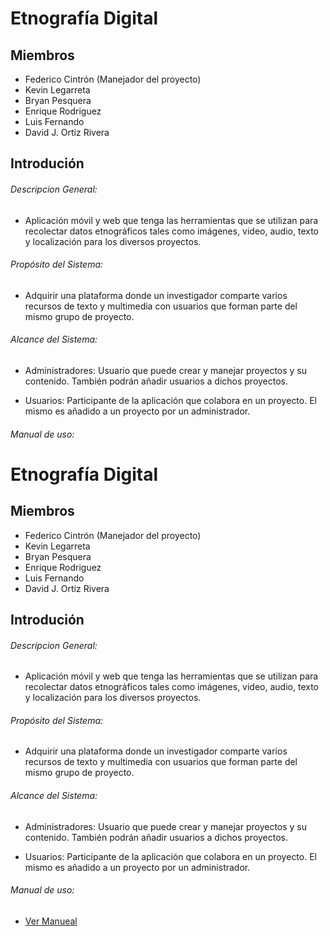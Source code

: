 # Etnografía Digital

## Miembros

- Federico Cintrón (Manejador del proyecto)
- Kevin Legarreta
- Bryan Pesquera
- Enrique Rodriguez
- Luis Fernando
- David J. Ortiz Rivera


## Introdución

###### Descripcion General:

- Aplicación móvil y web que tenga las herramientas que se utilizan para recolectar datos etnográficos tales como imágenes, video, audio, texto y localización para los diversos proyectos.

###### Propósito del Sistema: 

- Adquirir una plataforma donde un investigador comparte varios recursos de texto y multimedia con usuarios que forman parte del mismo grupo de proyecto.

###### Alcance del Sistema:

- Administradores: Usuario que puede crear y manejar proyectos y su contenido. También podrán añadir usuarios a dichos proyectos.

- Usuarios: Participante de la aplicación que colabora en un proyecto. El mismo es añadido a un proyecto por un administrador.

###### Manual de uso:

# Etnografía Digital

## Miembros

- Federico Cintrón (Manejador del proyecto)
- Kevin Legarreta
- Bryan Pesquera
- Enrique Rodriguez
- Luis Fernando
- David J. Ortiz Rivera


## Introdución

###### Descripcion General:

- Aplicación móvil y web que tenga las herramientas que se utilizan para recolectar datos etnográficos tales como imágenes, video, audio, texto y localización para los diversos proyectos.

###### Propósito del Sistema: 

- Adquirir una plataforma donde un investigador comparte varios recursos de texto y multimedia con usuarios que forman parte del mismo grupo de proyecto.

###### Alcance del Sistema:

- Administradores: Usuario que puede crear y manejar proyectos y su contenido. También podrán añadir usuarios a dichos proyectos.

- Usuarios: Participante de la aplicación que colabora en un proyecto. El mismo es añadido a un proyecto por un administrador.

###### Manual de uso:

- [Ver Manueal](https://github.com/Kevinlega/Grafia/blob/master/Manual_for_Grafia.pdf)















